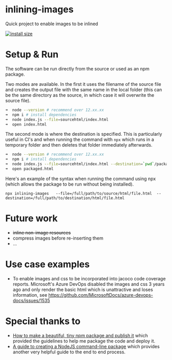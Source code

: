 # inlining-images
Quick project to enable images to be inlined

[![install size](https://packagephobia.com/badge?p=inlining-images)](https://packagephobia.com/result?p=inlining-images)

# Setup & Run
The software can be run directly from the source or used as an npm package.

Two modes are available. In the first it uses the filename of the source file and creates the output file with the same name in the local folder (this can be the same directory as the source, in which case it will overwrite the source file).
```bash
➜  node --version # recommend over 12.xx.xx
➜  npm i # install dependencies
➜  node index.js --file=sourcehtml/index.html
➜  open index.html
```
The second mode is where the destination is specified. This is particularly useful in CI's and when running the command with `npx` which runs in a temporary folder and then deletes that folder immediately afterwards.

```bash
➜  node --version # recommend over 12.xx.xx
➜  npm i # install dependencies
➜  node index.js --file=sourcehtml/index.html --destination=`pwd`/packaged.html
➜  open packaged.html
```
Here's an example of the syntax when running the command using npx (which allows the package to be run without being installed). 
```
npx inlining-images   --file=/full/path/to/source/html/file.html  --destination=/full/path/to/destination/html/file.html
```

# Future work
- ~~inline non-image resources~~
- compress images before re-inserting them
- ...

# Use case examples
- To enable images and css to be incorporated into jacoco code coverage reports. Microsoft's Azure DevOps disabled the images and css 3 years ago and only render the basic html which is unattractive and loses information, see https://github.com/MicrosoftDocs/azure-devops-docs/issues/1535 

# Special thanks to
- [How to make a beautiful, tiny npm package and publish it](https://www.freecodecamp.org/news/how-to-make-a-beautiful-tiny-npm-package-and-publish-it-2881d4307f78/) which provided the guidelines to help me package the code and deploy it.
- [A guide to creating a NodeJS command-line package](https://medium.com/netscape/a-guide-to-create-a-nodejs-command-line-package-c2166ad0452e) which provides another very helpful guide to the end to end process.

